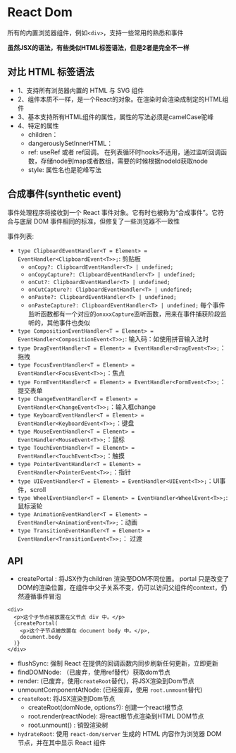 # React Dom

所有的内置浏览器组件，例如`<div>`，支持一些常用的熟悉和事件

**虽然JSX的语法，有些类似HTML标签语法，但是2者是完全不一样**

## 对比 HTML 标签语法

- 1、支持所有浏览器内置的 HTML 与 SVG 组件
- 2、组件本质不一样，是一个React的对象。在渲染时会渲染成制定的HTML组件
- 3、基本支持所有HTML组件的属性，属性的写法必须是camelCase驼峰
- 4、特定的属性
  - children：
  - dangerouslySetInnerHTML：
  - ref: useRef 或者 ref回调。 在列表循环时hooks不适用，通过监听回调函数，存储node到map或者数组，需要的时候根据nodeId获取node
  - style: 属性名也是驼峰写法

## 合成事件(synthetic event)

事件处理程序将接收到一个 React 事件对象。它有时也被称为“合成事件”。它符合与底层 DOM 事件相同的标准，但修复了一些浏览器不一致性

事件列表:

- `type ClipboardEventHandler<T = Element> = EventHandler<ClipboardEvent<T>>;`: 剪贴板
  - `onCopy?: ClipboardEventHandler<T> | undefined;`
  - `onCopyCapture?: ClipboardEventHandler<T> | undefined;`
  - `onCut?: ClipboardEventHandler<T> | undefined;`
  - `onCutCapture?: ClipboardEventHandler<T> | undefined;`
  - `onPaste?: ClipboardEventHandler<T> | undefined;`
  - `onPasteCapture?: ClipboardEventHandler<T> | undefined;`
    每个事件监听函数都有一个对应的`onxxxCapture`监听函数，用来在事件捕获阶段监听的，其他事件也类似
- `type CompositionEventHandler<T = Element> = EventHandler<CompositionEvent<T>>;`: 输入码：如使用拼音输入法时
- `type DragEventHandler<T = Element> = EventHandler<DragEvent<T>>;`：拖拽
- `type FocusEventHandler<T = Element> = EventHandler<FocusEvent<T>>;`：焦点
- `type FormEventHandler<T = Element> = EventHandler<FormEvent<T>>;`：提交表单
- `type ChangeEventHandler<T = Element> = EventHandler<ChangeEvent<T>>;`：输入框change
- `type KeyboardEventHandler<T = Element> = EventHandler<KeyboardEvent<T>>;`：键盘
- `type MouseEventHandler<T = Element> = EventHandler<MouseEvent<T>>;`：鼠标
- `type TouchEventHandler<T = Element> = EventHandler<TouchEvent<T>>;`：触摸
- `type PointerEventHandler<T = Element> = EventHandler<PointerEvent<T>>;`：指针
- `type UIEventHandler<T = Element> = EventHandler<UIEvent<T>>;`：UI事件，scroll
- `type WheelEventHandler<T = Element> = EventHandler<WheelEvent<T>>;`: 鼠标滚轮
- `type AnimationEventHandler<T = Element> = EventHandler<AnimationEvent<T>>;`：动画
- `type TransitionEventHandler<T = Element> = EventHandler<TransitionEvent<T>>;`： 过渡

## API

- createPortal : 将JSX作为children 渲染至DOM不同位置。 portal 只是改变了DOM的渲染位置，在组件中父子关系不变，仍可以访问父组件的context，仍然遵循事件冒泡

```
<div>
  <p>这个子节点被放置在父节点 div 中。</p>
  {createPortal(
    <p>这个子节点被放置在 document body 中。</p>,
    document.body
  )}
</div>
```

- flushSync: 强制 React 在提供的回调函数内同步刷新任何更新，立即更新
- findDOMNode: （已废弃，使用ref替代）获取dom节点
- render: (已废弃，使用`createRoot`替代)，将JSX渲染到Dom节点
- unmountComponentAtNode: (已经废弃，使用 `root.unmount`替代)
- `createRoot`: 将JSX渲染到Dom节点
  - createRoot(domNode, options?): 创建一个react根节点
  - root.render(reactNode): 将react根节点渲染到HTML DOM节点
  - root.unmount() : 销毁渲染树
- `hydrateRoot`: 使用 `react-dom/server` 生成的 HTML 内容作为浏览器 DOM 节点，并在其中显示 React 组件
